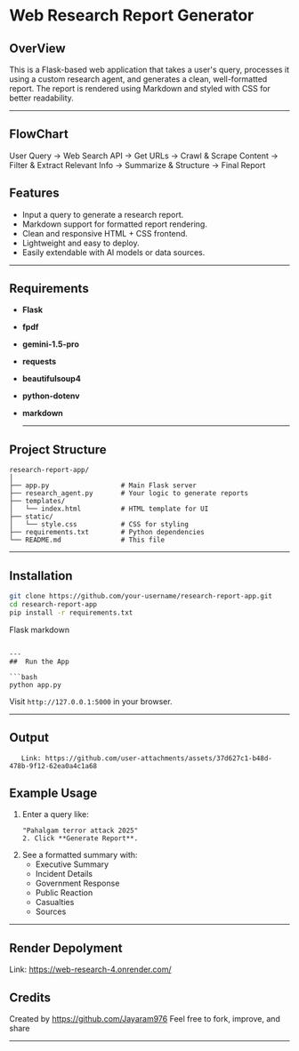 #  Web Research Report Generator

## OverView

This is a Flask-based web application that takes a user's query, processes it using a custom research agent, and generates a clean, well-formatted report. The report is rendered using Markdown and styled with CSS for better readability.

---
## FlowChart

User Query → Web Search API → Get URLs → Crawl & Scrape Content → Filter & Extract Relevant Info → Summarize & Structure → Final Report

##  Features

- Input a query to generate a research report.
- Markdown support for formatted report rendering.
- Clean and responsive HTML + CSS frontend.
- Lightweight and easy to deploy.
- Easily extendable with AI models or data sources.

---


## Requirements

- **Flask**
- **fpdf**
- **gemini-1.5-pro**
- **requests**
- **beautifulsoup4**
- **python-dotenv**
- **markdown**

  ---

##  Project Structure

```
research-report-app/
│
├── app.py                  # Main Flask server
├── research_agent.py       # Your logic to generate reports
├── templates/
│   └── index.html          # HTML template for UI
├── static/
│   └── style.css           # CSS for styling
├── requirements.txt        # Python dependencies
└── README.md               # This file
```

---
##  Installation

```bash
git clone https://github.com/your-username/research-report-app.git
cd research-report-app
pip install -r requirements.txt
```

Flask
markdown
```

---
##  Run the App

```bash
python app.py
```

Visit `http://127.0.0.1:5000` in your browser.

---

## Output


       Link: https://github.com/user-attachments/assets/37d627c1-b48d-478b-9f12-62ea0a4c1a68


##  Example Usage

1. Enter a query like:
   ```
   "Pahalgam terror attack 2025"
   2. Click **Generate Report**.

3. See a formatted summary with:
   - Executive Summary
   - Incident Details
   - Government Response
   - Public Reaction
   - Casualties
   - Sources

---
## Render Depolyment 

Link:  https://web-research-4.onrender.com/

##  Credits
Created by  https://github.com/Jayaram976
Feel free to fork, improve, and share 

---
